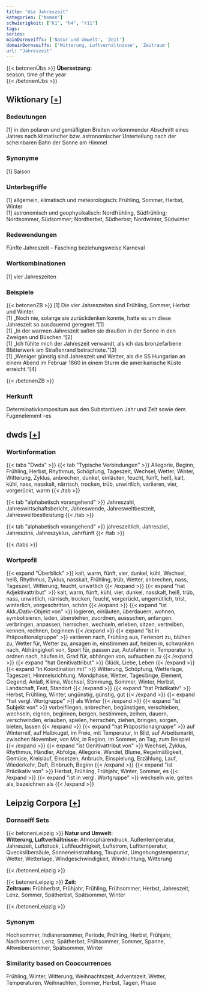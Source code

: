 ```yaml
---
title: "die Jahreszeit"
kategorien: ["Nomen"]
schwierigkeit: ["k1", "h4", "r11"]
tags:
series:
mainDornseiffs: ['Natur und Umwelt', 'Zeit']
domainDornseiffs: ['Witterung, Luftverhältnisse', 'Zeitraum']
url: "Jahreszeit"
---
```


{{< betonenÜbs >}}
**Übersetzung:**  
season, time of the year  
{{< /betonenÜbs >}}

## Wiktionary [[+](https://de.wiktionary.org/wiki/Jahreszeit)]

### Bedeutungen
[1] in den polaren und gemäßigten Breiten vorkommender Abschnitt eines Jahres nach klimatischer bzw. astronomischer Unterteilung nach der scheinbaren Bahn der Sonne am Himmel  

### Synonyme
[1] Saison  

### Unterbegriffe
[1] allgemein, klimatisch und meteorologisch: Frühling, Sommer, Herbst, Winter  
[1] astronomisch und geophysikalisch: Nordfrühling, Südfrühling; Nordsommer, Südsommer; Nordherbst,  Südherbst; Nordwinter, Südwinter  

### Redewendungen
Fünfte Jahreszeit – Fasching beziehungsweise Karneval  

### Wortkombinationen
[1] vier Jahreszeiten  

### Beispiele
{{< betonenZB >}}
[1] Die vier Jahreszeiten sind Frühling, Sommer, Herbst und Winter.  
[1] „Noch nie, solange sie zurückdenken konnte, hatte es um diese Jahreszeit so ausdauernd geregnet.“[1]  
[1] „In der warmen Jahreszeit saßen sie draußen in der Sonne in den Zweigen und Büschen.“[2]  
[1] „Ich fühlte mich der Jahreszeit verwandt, als ich das bronzefarbene Blätterwerk am Straßenrand betrachtete.“[3]  
[1] „Weniger günstig sind Jahreszeit und Wetter, als die SS Hungarian an einem Abend im Februar 1860 in einem Sturm die amerikanische Küste erreicht.“[4]  

{{< /betonenZB >}}
### Herkunft
Determinativkompositum aus den Substantiven Jahr und Zeit sowie dem Fugenelement -es  



## dwds [[+](https://www.dwds.de/wb/Jahreszeit)]

### Wortinformation
{{< tabs "Dwds" >}}
{{< tab "Typische Verbindungen" >}}
Allegorie, Beginn, Frühling, Herbst, Rhythmus, Schöpfung, Tageszeit, Wechsel, Wetter, Winter, Witterung, Zyklus, anbrechen, dunkel, einläuten, feucht, fünft, heiß, kalt, kühl, nass, nasskalt, närrisch, trocken, trüb, unwirtlich, variieren, vier, vorgerückt, warm
{{< /tab >}}

{{< tab "alphabetisch vorangehend" >}}
Jahreszahl, Jahreswirtschaftsbericht, Jahreswende, Jahresweltbestzeit, Jahresweltbestleistung
{{< /tab >}}

{{< tab "alphabetisch vorangehend" >}}
jahreszeitlich, Jahresziel, Jahreszins, Jahreszyklus, Jahrfünft
{{< /tab >}}

{{< /tabs >}}

### Wortprofil
{{< expand "Überblick" >}} kalt, warm, fünft, vier, dunkel, kühl, Wechsel, heiß, Rhythmus, Zyklus, nasskalt, Frühling, trüb, Wetter, anbrechen, nass, Tageszeit, Witterung, feucht, unwirtlich {{< /expand >}}
{{< expand "hat Adjektivattribut" >}} kalt, warm, fünft, kühl, vier, dunkel, nasskalt, heiß, trüb, nass, unwirtlich, närrisch, trocken, feucht, vorgerückt, ungemütlich, trist, winterlich, vorgeschritten, schön {{< /expand >}}
{{< expand "ist Akk./Dativ-Objekt von" >}} logieren, einläuten, überdauern, wohnen, symbolisieren, laden, überstehen, zuordnen, aussuchen, anfangen, verbringen, anpassen, herrschen, wechseln, erleben, sitzen, vertreiben, kennen, rechnen, beginnen {{< /expand >}}
{{< expand "ist in Präpositionalgruppe" >}} variieren nach, Frühling aus, Ferienort zu, blühen zu, Wetter für, Wetter zu, ansagen in, einstimmen auf, heizen in, schwanken nach, Abhängigkeit von, Sport für, passen zur, Autofahrer in, Temperatur in, ordnen nach, häufen in, Grad für, abhängen von, aufsuchen zu {{< /expand >}}
{{< expand "hat Genitivattribut" >}} Glück, Liebe, Leben {{< /expand >}}
{{< expand "in Koordination mit" >}} Witterung, Schöpfung, Wetterlage, Tageszeit, Himmelsrichtung, Mondphase, Wetter, Tageslänge, Element, Gegend, Anlaß, Klima, Wechsel, Stimmung, Sommer, Winter, Herbst, Landschaft, Fest, Standort {{< /expand >}}
{{< expand "hat Prädikativ" >}} Herbst, Frühling, Winter, ungünstig, günstig, gut {{< /expand >}}
{{< expand "hat vergl. Wortgruppe" >}} als Winter {{< /expand >}}
{{< expand "ist Subjekt von" >}} vorbeifliegen, anbrechen, begünstigen, verschieben, wechseln, eignen, beginnen, bergen, bestimmen, zeihen, dauern, verschwinden, erlauben, spielen, herrschen, ziehen, bringen, sorgen, bieten, lassen {{< /expand >}}
{{< expand "hat Präpositionalgruppe" >}} auf Winterreif, auf Halbkugel, im Freie, mit Temperatur, in Bild, auf Arbeitsmarkt, zwischen November, von Mai, in Region, im Sommer, an Tag, zum Beispiel {{< /expand >}}
{{< expand "ist Genitivattribut von" >}} Wechsel, Zyklus, Rhythmus, Händler, Abfolge, Allegorie, Wandel, Blume, Regelmäßigkeit, Gemüse, Kreislauf, Einsetzen, Anbruch, Einspielung, Erzählung, Lauf, Wiederkehr, Duft, Einbruch, Beginn {{< /expand >}}
{{< expand "ist Prädikativ von" >}} Herbst, Frühling, Frühjahr, Winter, Sommer, es {{< /expand >}}
{{< expand "ist in vergl. Wortgruppe" >}} wechseln wie, gelten als, bezeichnen als {{< /expand >}}

## Leipzig Corpora [[+](https://corpora.uni-leipzig.de/en/res?word=Jahreszeit&corpusId=deu_newscrawl-public_2018)]

### Dornseiff Sets
{{< betonenLeipzig >}}
**Natur und Umwelt:**  
**Witterung, Luftverhältnisse:** Atmosphärendruck, Außentemperatur, Jahreszeit, Luftdruck, Luftfeuchtigkeit, Luftstrom, Lufttemperatur, Quecksilbersäule, Sonneneinstrahlung, Taupunkt, Umgebungstemperatur, Wetter, Wetterlage, Windgeschwindigkeit, Windrichtung, Witterung  

{{< /betonenLeipzig >}}


{{< betonenLeipzig >}}
**Zeit:**  
**Zeitraum:** Frühherbst, Frühjahr, Frühling, Frühsommer, Herbst, Jahreszeit, Lenz, Sommer, Spätherbst, Spätsommer, Winter  

{{< /betonenLeipzig >}}

### Synonym
Hochsommer, Indianersommer, Periode, Frühling, Herbst, Frühjahr, Nachsommer, Lenz, Spätherbst, Frühsommer, Sommer, Spanne, Altweibersommer, Spätsommer, Winter


### Similarity based on Cooccurrences
Frühling, Winter, Witterung, Weihnachtszeit, Adventszeit, Wetter, Temperaturen, Weihnachten, Sommer, Herbst, Tagen, Phase

